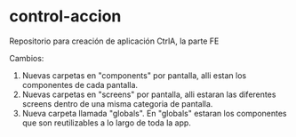 # control-accion
Repositorio para creación de aplicación CtrlA, la parte FE

Cambios:

1) Nuevas carpetas en "components" por pantalla, alli estan los componentes de cada pantalla.
2) Nuevas carpetas en "screens" por pantalla, alli estaran las diferentes screens dentro de una misma categoria de pantalla.
3) Nueva carpeta llamada "globals". En "globals" estaran los componentes que son reutilizables a lo largo de toda la app.
